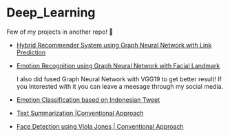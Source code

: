# Deep_Learning

Few of my projects in another repo! 🤩

- [Hybrid Recommender System using Graph Neural Network with Link Prediction](https://github.com/Muladi-Prog/Hybri_Recommender_Sytem_using_Graph_Representation_Learning)

- [Emotion Recognition using Graph Neural Network with Facial Landmark](https://github.com/Muladi-Prog/EmotionRecognition_GCN)
  
  I also did fused Graph Neural Network with VGG19 to get better result! If you interested with it you can leave a meesage through my social media.

- [Emotion Classification based on Indonesian Tweet ](https://github.com/Muladi-Prog/IndonesiaTwitterEmotionClassification)


- [Text Summarization |Conventional Approach](https://github.com/Muladi-Prog/Text-Summarization)

- [Face Detection using Viola Jones | Conventional Approach](https://github.com/Muladi-Prog/Face-Detection-In-Real-Time-ViolaJones)
